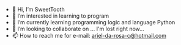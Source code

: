 - 👋 Hi, I’m SweetTooth
- 👀 I’m interested in learning to program
- 🌱 I’m currently learning programming logic and language Python
- 💞️ I’m looking to collaborate on ... I'm lost right now...
- 📫 How to reach me for e-mail: ariel-da-rosa-c@hotmail.com

<!---
Ariel-da-Rosa-Carissimi/Ariel-da-Rosa-Carissimi is a ✨ special ✨ repository because its `README.md` (this file) appears on your GitHub profile.
You can click the Preview link to take a look at your changes.
--->
